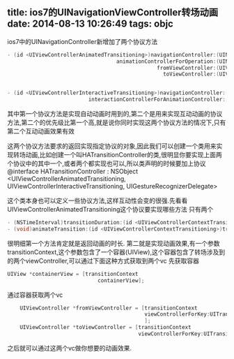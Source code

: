 title: ios7的UINavigationViewController转场动画
date: 2014-08-13 10:26:49
tags: objc
---
ios7中的UINavigationController新增加了两个协议方法  

```objective-c  
- (id <UIViewControllerAnimatedTransitioning>)navigationController:(UINavigationController *)navigationController
                                   animationControllerForOperation:(UINavigationControllerOperation)operation
                                                fromViewController:(UIViewController *)fromVC
                                                  toViewController:(UIViewController *)toVC


- (id <UIViewControllerInteractiveTransitioning>)navigationController:(UINavigationController *)navigationController
                          interactionControllerForAnimationController:(id <UIViewControllerAnimatedTransitioning>) animationController 
```


其中第一个协议方法是实现自动动画时用到的,第二个是用来实现互动动画的协议方法,第二个的优先级比第一个高,就是说你同时实现这两个协议方法的情况下,只有第二个互动动画效果有效

<!--more-->

这两个协议方法要求的返回实现指定协议的对象,因此我们可以创建一个类用来实现转场动画,比如创建一个叫HATransitionController的类,很明显你要实现上面两个协议中的其中一个,或者两个都实现也可以,所以类声明的时候要加上协议
@interface HATransitionController : NSObject  <UIViewControllerAnimatedTransitioning, UIViewControllerInteractiveTransitioning, UIGestureRecognizerDelegate>


这个类本身也可以定义一些协议方法,这样互动性会变的很强.先看看UIViewControllerAnimatedTransitioning这个协议要实现哪些方法
只有两个  

```objective-c  
- (NSTimeInterval)transitionDuration:(id <UIViewControllerContextTransitioning>)transitionContext;
- (void)animateTransition:(id <UIViewControllerContextTransitioning>)transitionContext;
```
 

很明细第一个方法肯定就是返回动画的时长.
第二就是实现动画效果,有一个参数transitionContext,这个参数包含了一个容器(UIView),这个容器包含了转场涉及到的两个viewController,可以通过下面这种方式获取到两个vc
先获取容器

```objective-c   
UIView *containerView = [transitionContext
                             containerView];
```



通过容器获取两个vc  
```objective-c  
    UIViewController *fromViewController = [transitionContext
                                            viewControllerForKey:UITransitionContextFromViewControllerKey
                                            ];
    UIViewController *toViewController = [transitionContext
                                          viewControllerForKey:UITransitionContextToViewControllerKey];
```
之后就可以通过这两个vc做你想要的动画效果.
